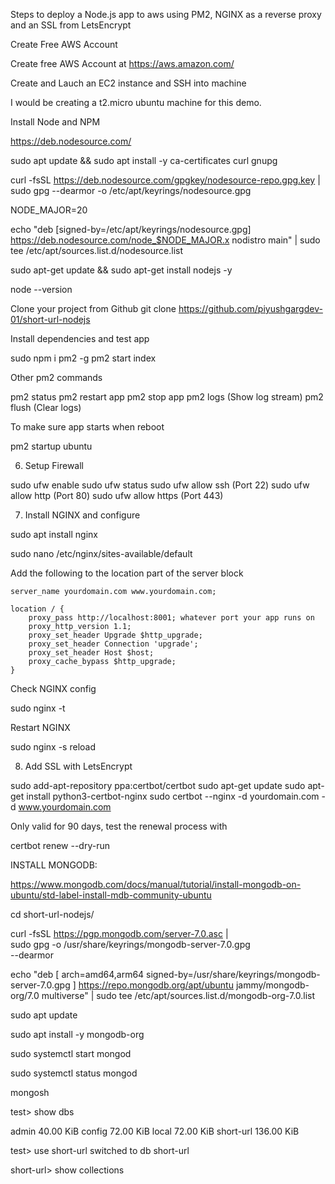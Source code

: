 Steps to deploy a Node.js app to aws using PM2, NGINX as a reverse proxy and an SSL from LetsEncrypt

Create Free AWS Account

Create free AWS Account at https://aws.amazon.com/

Create and Lauch an EC2 instance and SSH into machine

I would be creating a t2.micro ubuntu machine for this demo.

Install Node and NPM

https://deb.nodesource.com/

sudo apt update && sudo apt install -y ca-certificates curl gnupg

curl -fsSL https://deb.nodesource.com/gpgkey/nodesource-repo.gpg.key | sudo gpg --dearmor -o /etc/apt/keyrings/nodesource.gpg

NODE_MAJOR=20

echo "deb [signed-by=/etc/apt/keyrings/nodesource.gpg] https://deb.nodesource.com/node_$NODE_MAJOR.x nodistro main" | sudo tee /etc/apt/sources.list.d/nodesource.list

sudo apt-get update && sudo apt-get install nodejs -y

node --version

Clone your project from Github
git clone https://github.com/piyushgargdev-01/short-url-nodejs

Install dependencies and test app

sudo npm i pm2 -g pm2 start index

Other pm2 commands

pm2 status
pm2 restart app
pm2 stop app
pm2 logs (Show log stream)
pm2 flush (Clear logs)

To make sure app starts when reboot

pm2 startup ubuntu

6. Setup Firewall

sudo ufw enable
sudo ufw status
sudo ufw allow ssh (Port 22)
sudo ufw allow http (Port 80)
sudo ufw allow https (Port 443)

7. Install NGINX and configure

sudo apt install nginx

sudo nano /etc/nginx/sites-available/default

Add the following to the location part of the server block

    server_name yourdomain.com www.yourdomain.com;

    location / {
        proxy_pass http://localhost:8001; whatever port your app runs on
        proxy_http_version 1.1;
        proxy_set_header Upgrade $http_upgrade;
        proxy_set_header Connection 'upgrade';
        proxy_set_header Host $host;
        proxy_cache_bypass $http_upgrade;
    }

 Check NGINX config

sudo nginx -t

 Restart NGINX

sudo nginx -s reload

8. Add SSL with LetsEncrypt

sudo add-apt-repository ppa:certbot/certbot
sudo apt-get update
sudo apt-get install python3-certbot-nginx
sudo certbot --nginx -d yourdomain.com -d www.yourdomain.com

 Only valid for 90 days, test the renewal process with

certbot renew --dry-run


 INSTALL MONGODB:

https://www.mongodb.com/docs/manual/tutorial/install-mongodb-on-ubuntu/std-label-install-mdb-community-ubuntu

cd short-url-nodejs/

curl -fsSL https://pgp.mongodb.com/server-7.0.asc | \
   sudo gpg -o /usr/share/keyrings/mongodb-server-7.0.gpg \
   --dearmor

echo "deb [ arch=amd64,arm64 signed-by=/usr/share/keyrings/mongodb-server-7.0.gpg ] https://repo.mongodb.org/apt/ubuntu jammy/mongodb-org/7.0 multiverse" | sudo tee /etc/apt/sources.list.d/mongodb-org-7.0.list


sudo apt update

sudo apt install -y mongodb-org

sudo systemctl start mongod

sudo systemctl status mongod

mongosh

test> show dbs

admin       40.00 KiB
config      72.00 KiB
local       72.00 KiB
short-url  136.00 KiB


test> use short-url
switched to db short-url

short-url> show collections
